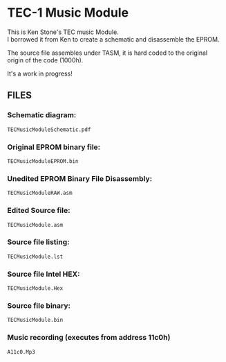 # TEC-1 Music Module

This is Ken Stone's TEC music Module.  
I borrowed it from Ken to create a schematic and disassemble the EPROM.

The source file assembles under TASM, it is hard coded to the original origin of the code (1000h).

It's a work in progress!

## FILES
### Schematic diagram:
	TECMusicModuleSchematic.pdf
### Original EPROM binary file:
	TECMusicModuleEPROM.bin
### Unedited EPROM Binary File Disassembly:
	TECMusicModuleRAW.asm
### Edited Source file:
	TECMusicModule.asm
### Source file listing:
	TECMusicModule.lst 
### Source file Intel HEX:
	TECMusicModule.Hex
### Source file binary:
    TECMusicModule.bin
### Music recording (executes from address 11c0h)
    A11c0.Mp3